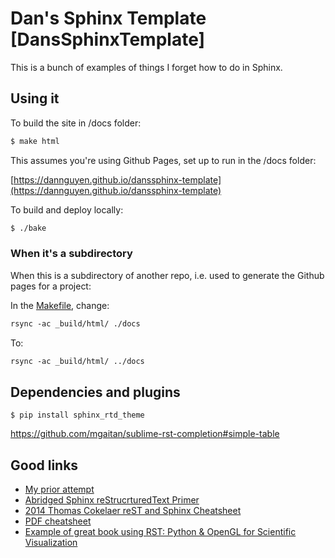 # Dan's Sphinx Template [DansSphinxTemplate]

This is a bunch of examples of things I forget how to do in Sphinx. 

## Using it

To build the site in /docs folder:

```sh
$ make html
```

This assumes you're using Github Pages, set up to run in the /docs folder:

[https://dannguyen.github.io/danssphinx-template](https://dannguyen.github.io/danssphinx-template)

To build and deploy locally:

```sh
$ ./bake
```


### When it's a subdirectory

When this is a subdirectory of another repo, i.e. used to generate the Github pages for a project:

In the [Makefile](https://dannguyen.github.io/danssphinx-template), change:

```Makefile
rsync -ac _build/html/ ./docs
```

To:

```Makefile
rsync -ac _build/html/ ../docs
```


## Dependencies and plugins

```
$ pip install sphinx_rtd_theme
```

https://github.com/mgaitan/sublime-rst-completion#simple-table



## Good links

- [My prior attempt](https://github.com/dannguyen/sphinx-docs-hotttips)
- [Abridged Sphinx reStrucrturedText Primer](https://build-me-the-docs-please.readthedocs.io/en/latest/Using_Sphinx/OnReStructuredText.html)
- [2014 Thomas Cokelaer reST and Sphinx Cheatsheet](https://thomas-cokelaer.info/tutorials/sphinx/rest_syntax.html)
- [PDF cheatsheet](https://github.com/radeklat/sphinx-rest-cheatsheet)
- [Example of great book using RST: Python & OpenGL for Scientific Visualization](https://github.com/rougier/python-opengl)
